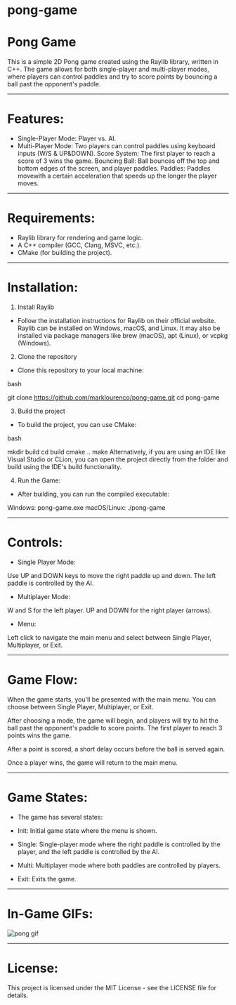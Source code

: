 # pong-game
# Pong Game

This is a simple 2D Pong game created using the Raylib library, written in C++. The game allows for both single-player and multi-player modes, where players can control paddles and try to score points by bouncing a ball past the opponent's paddle.
____________________
# Features:

- Single-Player Mode: Player vs. AI.
- Multi-Player Mode: Two players can control paddles using keyboard inputs (W/S & UP&DOWN).
Score System: The first player to reach a score of 3 wins the game.
Bouncing Ball: Ball bounces off the top and bottom edges of the screen, and player paddles.
Paddles: Paddles movewith a certain acceleration that speeds up the longer the player moves.
____________________
# Requirements:

- Raylib library for rendering and game logic.
- A C++ compiler (GCC, Clang, MSVC, etc.).
- CMake (for building the project).
____________________
# Installation:

1. Install Raylib
- Follow the installation instructions for Raylib on their official website. Raylib can be installed on Windows, macOS, and Linux. It may also be installed via package managers like brew (macOS), apt (Linux), or vcpkg (Windows).

2. Clone the repository
- Clone this repository to your local machine:

bash

git clone https://github.com/marklourenco/pong-game.git
cd pong-game

3. Build the project
- To build the project, you can use CMake:

bash

mkdir build
cd build
cmake ..
make
Alternatively, if you are using an IDE like Visual Studio or CLion, you can open the project directly from the folder and build using the IDE's build functionality.

4. Run the Game:
- After building, you can run the compiled executable:

Windows: pong-game.exe
macOS/Linux: ./pong-game
____________________
# Controls:

- Single Player Mode:

Use UP and DOWN keys to move the right paddle up and down.
The left paddle is controlled by the AI.

- Multiplayer Mode:

W and S for the left player.
UP and DOWN for the right player (arrows).

- Menu:

Left click to navigate the main menu and select between Single Player, Multiplayer, or Exit.
____________________
# Game Flow:

When the game starts, you'll be presented with the main menu.
You can choose between Single Player, Multiplayer, or Exit.

After choosing a mode, the game will begin, and players will try to hit the ball past the opponent's paddle to score points.
The first player to reach 3 points wins the game.

After a point is scored, a short delay occurs before the ball is served again.

Once a player wins, the game will return to the main menu.
____________________
# Game States:

- The game has several states:

- Init: Initial game state where the menu is shown.
- Single: Single-player mode where the right paddle is controlled by the player, and the left paddle is controlled by the AI.
- Multi: Multiplayer mode where both paddles are controlled by players.
- Exit: Exits the game.
____________________
# In-Game GIFs:

![pong gif](https://github.com/user-attachments/assets/fce4cc0b-8569-45f3-a3d0-6c18bc05dfb3)
____________________
# License:

This project is licensed under the MIT License - see the LICENSE file for details.
